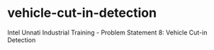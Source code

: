# vehicle-cut-in-detection
Intel Unnati Industrial Training - Problem Statement 8: Vehicle Cut-in Detection
